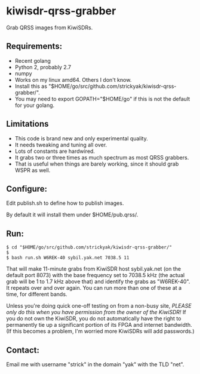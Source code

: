 # kiwisdr-qrss-grabber
Grab QRSS images from KiwiSDRs.

## Requirements:

* Recent golang
* Python 2, probably 2.7
* numpy
* Works on my linux amd64.  Others I don't know.
* Install this as "$HOME/go/src/github.com/strickyak/kiwisdr-qrss-grabber/".
* You may need to export GOPATH="$HOME/go" if this is not the default for your golang.

## Limitations

* This code is brand new and only experimental quality.
* It needs tweaking and tuning all over.
* Lots of constants are hardwired.
* It grabs two or three times as much spectrum as most QRSS grabbers.
* That is useful when things are barely working, since it should grab WSPR as well.

## Configure:

Edit publish.sh to define how to publish images.

By default it will install them under $HOME/pub.qrss/.

## Run:

    $ cd "$HOME/go/src/github.com/strickyak/kiwisdr-qrss-grabber/"
    $
    $ bash run.sh W6REK-40 sybil.yak.net 7038.5 11

That will make 11-minute grabs from KiwiSDR host sybil.yak.net (on the default port 8073)
with the base frequency set to 7038.5 kHz (the actual grab will be 1 to 1.7 kHz above that)
and identify the grabs as "W6REK-40".  It repeats over and over again.
You can run more than one of these at a time, for different bands.

Unless you're doing quick one-off testing on from a non-busy site,
*PLEASE only do this when you have permission from the owner of the KiwiSDR!*
If you do not own the KiwiSDR, you do not automatically have the right to permanently tie up
a significant portion of its FPGA and internet bandwidth.
(If this becomes a problem, I'm worried more KiwiSDRs will add passwords.)

## Contact:

Email me with username "strick" in the domain "yak" with the TLD "net".
